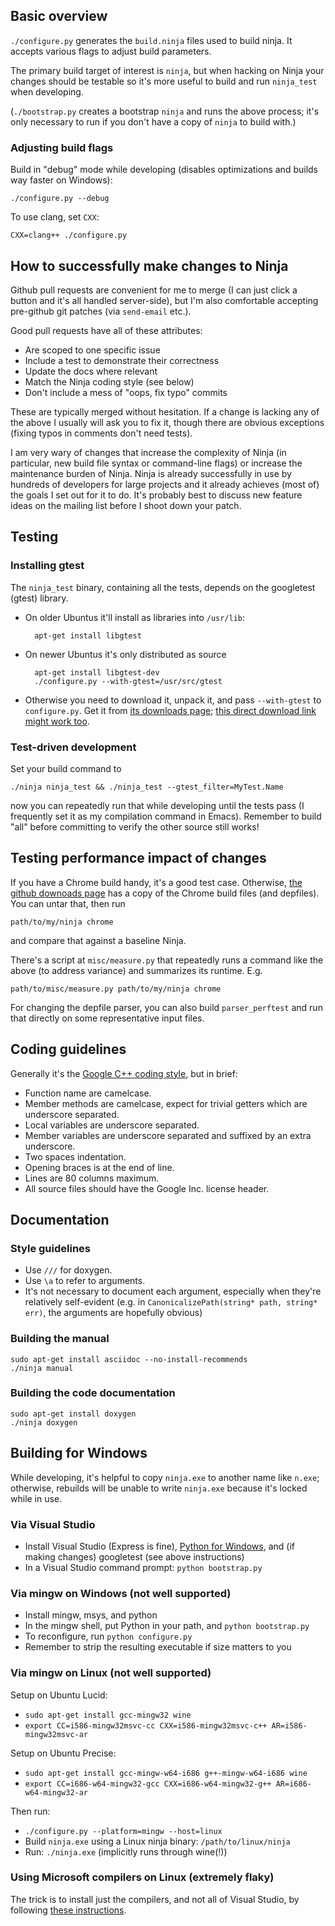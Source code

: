 ## Basic overview

`./configure.py` generates the `build.ninja` files used to build
ninja.  It accepts various flags to adjust build parameters.

The primary build target of interest is `ninja`, but when hacking on
Ninja your changes should be testable so it's more useful to build
and run `ninja_test` when developing.

(`./bootstrap.py` creates a bootstrap `ninja` and runs the above
process; it's only necessary to run if you don't have a copy of
`ninja` to build with.)

### Adjusting build flags

Build in "debug" mode while developing (disables optimizations and builds
way faster on Windows):

    ./configure.py --debug

To use clang, set `CXX`:

    CXX=clang++ ./configure.py

## How to successfully make changes to Ninja

Github pull requests are convenient for me to merge (I can just click
a button and it's all handled server-side), but I'm also comfortable
accepting pre-github git patches (via `send-email` etc.).

Good pull requests have all of these attributes:

* Are scoped to one specific issue
* Include a test to demonstrate their correctness
* Update the docs where relevant
* Match the Ninja coding style (see below)
* Don't include a mess of "oops, fix typo" commits

These are typically merged without hesitation.  If a change is lacking
any of the above I usually will ask you to fix it, though there are
obvious exceptions (fixing typos in comments don't need tests).

I am very wary of changes that increase the complexity of Ninja (in
particular, new build file syntax or command-line flags) or increase
the maintenance burden of Ninja.  Ninja is already successfully in use
by hundreds of developers for large projects and it already achieves
(most of) the goals I set out for it to do.  It's probably best to
discuss new feature ideas on the mailing list before I shoot down your
patch.

## Testing

### Installing gtest

The `ninja_test` binary, containing all the tests, depends on the
googletest (gtest) library.

* On older Ubuntus it'll install as libraries into `/usr/lib`:

        apt-get install libgtest

* On newer Ubuntus it's only distributed as source

        apt-get install libgtest-dev
        ./configure.py --with-gtest=/usr/src/gtest

* Otherwise you need to download it, unpack it, and pass
  `--with-gtest` to `configure.py`.  Get it from [its downloads
  page](http://code.google.com/p/googletest/downloads/list); [this
  direct download link might work
  too](http://googletest.googlecode.com/files/gtest-1.6.0.zip).

### Test-driven development

Set your build command to

    ./ninja ninja_test && ./ninja_test --gtest_filter=MyTest.Name

now you can repeatedly run that while developing until the tests pass
(I frequently set it as my compilation command in Emacs).  Remember to
build "all" before committing to verify the other source still works!

## Testing performance impact of changes

If you have a Chrome build handy, it's a good test case.  Otherwise,
[the github downoads page](https://github.com/martine/ninja/downloads)
has a copy of the Chrome build files (and depfiles). You can untar
that, then run

    path/to/my/ninja chrome

and compare that against a baseline Ninja.

There's a script at `misc/measure.py` that repeatedly runs a command like
the above (to address variance) and summarizes its runtime.  E.g.

    path/to/misc/measure.py path/to/my/ninja chrome

For changing the depfile parser, you can also build `parser_perftest`
and run that directly on some representative input files.

## Coding guidelines

Generally it's the [Google C++ coding style][], but in brief:

* Function name are camelcase.
* Member methods are camelcase, expect for trivial getters which are
  underscore separated.
* Local variables are underscore separated.
* Member variables are underscore separated and suffixed by an extra
  underscore.
* Two spaces indentation.
* Opening braces is at the end of line.
* Lines are 80 columns maximum.
* All source files should have the Google Inc. license header.

[Google C++ coding style]: http://google-styleguide.googlecode.com/svn/trunk/cppguide.xml

## Documentation

### Style guidelines

* Use `///` for doxygen.
* Use `\a` to refer to arguments.
* It's not necessary to document each argument, especially when they're
  relatively self-evident (e.g. in `CanonicalizePath(string* path, string* err)`,
  the arguments are hopefully obvious)

### Building the manual

    sudo apt-get install asciidoc --no-install-recommends
    ./ninja manual

### Building the code documentation

    sudo apt-get install doxygen
    ./ninja doxygen

## Building for Windows

While developing, it's helpful to copy `ninja.exe` to another name like
`n.exe`; otherwise, rebuilds will be unable to write `ninja.exe` because
it's locked while in use.

### Via Visual Studio

* Install Visual Studio (Express is fine), [Python for Windows][],
  and (if making changes) googletest (see above instructions)
* In a Visual Studio command prompt: `python bootstrap.py`

[Python for Windows]: http://www.python.org/getit/windows/

### Via mingw on Windows (not well supported)

* Install mingw, msys, and python
* In the mingw shell, put Python in your path, and `python bootstrap.py`
* To reconfigure, run `python configure.py`
* Remember to strip the resulting executable if size matters to you

### Via mingw on Linux (not well supported)

Setup on Ubuntu Lucid:
* `sudo apt-get install gcc-mingw32 wine`
* `export CC=i586-mingw32msvc-cc CXX=i586-mingw32msvc-c++ AR=i586-mingw32msvc-ar`

Setup on Ubuntu Precise:
* `sudo apt-get install gcc-mingw-w64-i686 g++-mingw-w64-i686 wine`
* `export CC=i686-w64-mingw32-gcc CXX=i686-w64-mingw32-g++ AR=i686-w64-mingw32-ar`

Then run:
* `./configure.py --platform=mingw --host=linux`
* Build `ninja.exe` using a Linux ninja binary: `/path/to/linux/ninja`
* Run: `./ninja.exe`  (implicitly runs through wine(!))

### Using Microsoft compilers on Linux (extremely flaky)

The trick is to install just the compilers, and not all of Visual Studio,
by following [these instructions][win7sdk].

[win7sdk]: http://www.kegel.com/wine/cl-howto-win7sdk.html
